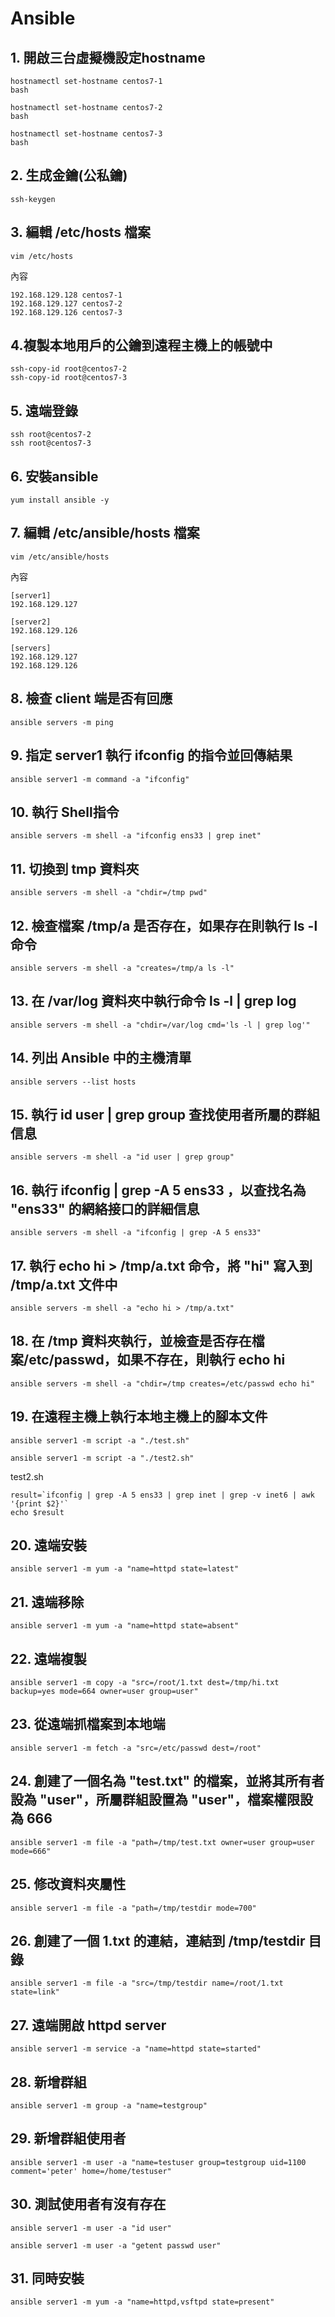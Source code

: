 # Ansible
## 1. 開啟三台虛擬機設定hostname
```
hostnamectl set-hostname centos7-1
bash
```
```
hostnamectl set-hostname centos7-2
bash
```
```
hostnamectl set-hostname centos7-3
bash
```
## 2. 生成金鑰(公私鑰)
```
ssh-keygen
```
## 3. 編輯 /etc/hosts 檔案
```
vim /etc/hosts
```
內容
```
192.168.129.128 centos7-1
192.168.129.127 centos7-2
192.168.129.126 centos7-3
```
## 4.複製本地用戶的公鑰到遠程主機上的帳號中
```
ssh-copy-id root@centos7-2
ssh-copy-id root@centos7-3
```

## 5. 遠端登錄
```
ssh root@centos7-2
ssh root@centos7-3
```
## 6. 安裝ansible
```
yum install ansible -y
```
## 7. 編輯 /etc/ansible/hosts 檔案
```
vim /etc/ansible/hosts
```
內容
```
[server1]
192.168.129.127

[server2]
192.168.129.126

[servers]
192.168.129.127
192.168.129.126
```
## 8. 檢查 client 端是否有回應
```
ansible servers -m ping
```
## 9. 指定 server1 執行 ifconfig 的指令並回傳結果
```
ansible server1 -m command -a "ifconfig"
```
## 10. 執行 Shell指令
```
ansible servers -m shell -a "ifconfig ens33 | grep inet"
```
## 11. 切換到 tmp 資料夾
```
ansible servers -m shell -a "chdir=/tmp pwd"
```
## 12. 檢查檔案 /tmp/a 是否存在，如果存在則執行 ls -l 命令

```
ansible servers -m shell -a "creates=/tmp/a ls -l"
```
## 13. 在 /var/log 資料夾中執行命令 ls -l | grep log
```
ansible servers -m shell -a "chdir=/var/log cmd='ls -l | grep log'"
```
## 14. 列出 Ansible 中的主機清單 
```
ansible servers --list hosts
```
## 15. 執行 id user | grep group 查找使用者所屬的群組信息
```
ansible servers -m shell -a "id user | grep group"
```
## 16. 執行 ifconfig | grep -A 5 ens33 ，以查找名為 "ens33" 的網絡接口的詳細信息
```
ansible servers -m shell -a "ifconfig | grep -A 5 ens33"
```
## 17. 執行 echo hi > /tmp/a.txt 命令，將 "hi" 寫入到 /tmp/a.txt 文件中
```
ansible servers -m shell -a "echo hi > /tmp/a.txt"
```
## 18. 在 /tmp 資料夾執行，並檢查是否存在檔案/etc/passwd，如果不存在，則執行 echo hi
```
ansible servers -m shell -a "chdir=/tmp creates=/etc/passwd echo hi"
```
## 19. 在遠程主機上執行本地主機上的腳本文件
```
ansible server1 -m script -a "./test.sh"
```
```
ansible server1 -m script -a "./test2.sh"
```
test2.sh
```
result=`ifconfig | grep -A 5 ens33 | grep inet | grep -v inet6 | awk '{print $2}'`
echo $result
```
## 20. 遠端安裝
```
ansible server1 -m yum -a "name=httpd state=latest"
```
## 21. 遠端移除 
```
ansible server1 -m yum -a "name=httpd state=absent"
```
## 22. 遠端複製
```
ansible server1 -m copy -a "src=/root/1.txt dest=/tmp/hi.txt backup=yes mode=664 owner=user group=user"
```
## 23. 從遠端抓檔案到本地端
```
ansible server1 -m fetch -a "src=/etc/passwd dest=/root"
```
## 24. 創建了一個名為 "test.txt" 的檔案，並將其所有者設為 "user"，所屬群組設置為 "user"，檔案權限設為 666
```
ansible server1 -m file -a "path=/tmp/test.txt owner=user group=user mode=666"
```
## 25. 修改資料夾屬性
```
ansible server1 -m file -a "path=/tmp/testdir mode=700"
```
## 26. 創建了一個 1.txt 的連結，連結到 /tmp/testdir 目錄
```
ansible server1 -m file -a "src=/tmp/testdir name=/root/1.txt state=link"
```
## 27. 遠端開啟 httpd server
```
ansible server1 -m service -a "name=httpd state=started"
```
## 28. 新增群組
```
ansible server1 -m group -a "name=testgroup"
```
## 29. 新增群組使用者
```
ansible server1 -m user -a "name=testuser group=testgroup uid=1100 comment='peter' home=/home/testuser"
```
## 30. 測試使用者有沒有存在
```
ansible server1 -m user -a "id user"
```
```
ansible server1 -m user -a "getent passwd user"
```
## 31. 同時安裝
```
ansible server1 -m yum -a "name=httpd,vsftpd state=present"
```
